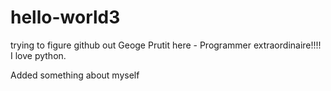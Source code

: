 # hello-world3
trying to figure github out
Geoge Prutit here - Programmer extraordinaire!!!!  I love python.

Added something about myself
